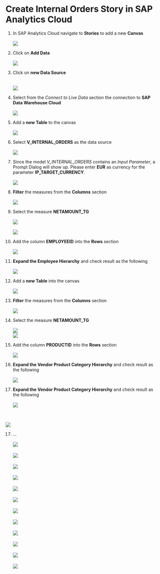 # Create Internal Orders Story in SAP Analytics Cloud

1. In SAP Analytics Cloud navigate to **Stories** to add a new **Canvas**
  <br><br>![](../images/internal_orders_story_01.png)
2. Click on **Add Data**
  <br><br>![](../images/internal_orders_story_02.png)
3. Click on **new Data Source**  
  <br><br>![](../images/internal_orders_story_03.png)
4. Select from the _Connect to Live Data_ section the connection to **SAP Data Warehouse Cloud**
  <br><br>![](../images/internal_orders_story_04.png)

5. Add a **new Table** to the canvas
  <br><br>![](../images/internal_orders_story_05.png)
  
6. Select **V_INTERNAL_ORDERS** as the data source
  <br><br>![](../images/internal_orders_story_06.png)
  
7. Since the model _V_INTERNAL_ORDERS_ contains an _Input Parameter_, a Prompt Dialog will show up. Please enter **EUR** as currency for the parameter **IP_TARGET_CURRENCY**.
  <br><br>![](../images/internal_orders_story_07.png)

8. **Filter** the measures from the **Columns** section 
  <br><br>![](../images/internal_orders_story_08.png)

9. Select the measure **NETAMOUNT_TG** 
  <br><br>![](../images/internal_orders_story_09.png)
  <br><br>![](../images/internal_orders_story_09b.png)

10. Add the column **EMPLOYEEID** into the **Rows** section
  <br><br>![](../images/internal_orders_story_10.png)

11. **Expand the Employee Hierarchy** and check result as the following
  <br><br>![](../images/internal_orders_story_13.png)
  
12. Add a **new Table** into the canvas
  <br><br>![](../images/internal_orders_story_14.png)
  

13. **Filter** the measures from the **Columns** section 
  <br><br>![](../images/internal_orders_story_15.png)
  
14. Select the measure **NETAMOUNT_TG** 
  <br><br>![](../images/internal_orders_story_16.png)
  <br>![](../images/internal_orders_story_16b.png)

15. Add the column **PRODUCTID** into the **Rows** section
  <br><br>![](../images/internal_orders_story_17.png)

16. **Expand the Vendor Product Category Hierarchy** and check result as the following
  <br><br>![](../images/internal_orders_story_18.png)

16. **Expand the Vendor Product Category Hierarchy** and check result as the following
  <br><br>![](../images/internal_orders_story_19.png)
  
  <br><br>![](../images/internal_orders_story_20.png)

17. ...
  <br><br>![](../images/internal_orders_story_21.png)
  <br><br>![](../images/internal_orders_story_22.png)
  <br><br>![](../images/internal_orders_story_23.png)
  <br><br>![](../images/internal_orders_story_24.png)
  <br><br>![](../images/internal_orders_story_25.png)
  <br><br>![](../images/internal_orders_story_26.png)
  <br><br>![](../images/internal_orders_story_27.png)
  <br><br>![](../images/internal_orders_story_28.png)
  <br><br>![](../images/internal_orders_story_29.png)
  <br><br>![](../images/internal_orders_story_30.png)
  <br><br>![](../images/internal_orders_story_31.png)
  <br><br>![](../images/internal_orders_story_32.png)
